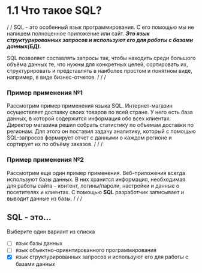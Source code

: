 # 1.1 Что такое SQL?

/
/
SQL - это особенный язык программирования. С его помощью мы не напишем полноценное приложение или сайт. _**Это язык структурированных запросов и используют его для работы с базами данных(БД).**_ 

SQL позволяет составлять запросы так, чтобы находить среди большого объёма данных те, что нужны для конкретных целей, сортировать их, структурировать и представлять в наиболее простом и понятном виде, например, в виде бизнес-отчетов.
/
/
/
### Пример применения №1

Рассмотрим пример применения языка SQL. Интернет-магазин осуществляет доставку своих товаров по всей стране. У него есть база данных, в которой содержится информация обо всех клиентах. Директор магазина решил собрать статистику по объемам доставки по регионам. Для этого он поставил задачу аналитику, который с помощью SQL-запросов формирует отчет с данными о каждом регионе и сортирует их по объёму заказов.
/
/
/
### Пример применения №2

Рассмотрим еще один пример применения. Веб-приложения всегда используют базы данных. В них хранится информация, необходимая для работы сайта – контент, логины/пароли, настройки и данные о посетителях и клиентах. С помощью **SQL** разработчик записывает и выводит данные из базы.
/
/
/
## SQL - это...

Выберите один вариант из списка

 -  [ ] язык базы данных
 -  [ ] язык объектно-ориентированного программирования
 -  [x] язык структурированных запросов и используют его для работы с базами данных
